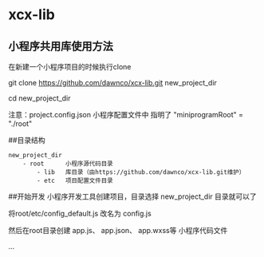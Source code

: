 # xcx-lib

## 小程序共用库使用方法

在新建一个小程序项目的时候执行clone

git clone https://github.com/dawnco/xcx-lib.git new_project_dir

cd new_project_dir

注意：project.config.json 小程序配置文件中 指明了 "miniprogramRoot" = "./root"

##目录结构
```
new_project_dir
    - root      小程序源代码目录
        - lib   库目录（由https://github.com/dawnco/xcx-lib.git维护）
        - etc   项目配置文件目录
```

##开始开发
小程序开发工具创建项目，目录选择 new_project_dir 目录就可以了

将root/etc/config_default.js   改名为  config.js

然后在root目录创建 app.js、 app.json、 app.wxss等 小程序代码文件

...